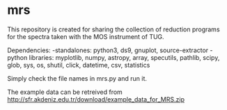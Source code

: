# mrs
This repository is created for sharing the collection of reduction programs for the spectra taken with the MOS instrument of TUG.

Dependencies: 
  -standalones: python3, ds9, gnuplot, source-extractor
  -python libraries: myplotlib, numpy, astropy, array, specutils, pathlib, scipy, glob, sys, os, shutil, click, datetime, csv, statistics

Simply check the file names in mrs.py and run it.

The example data can be retreived from http://sfr.akdeniz.edu.tr/download/example_data_for_MRS.zip
